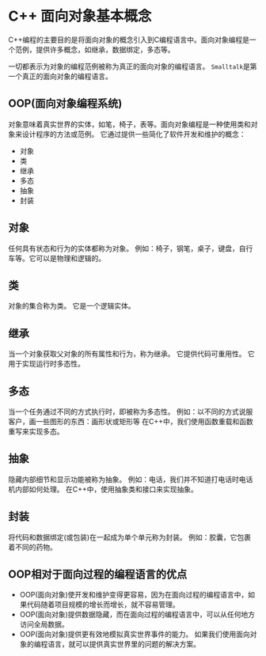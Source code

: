 # C++ 面向对象基本概念

C++编程的主要目的是将面向对象的概念引入到C编程语言中。面向对象编程是一个范例，提供许多概念，如继承，数据绑定，多态等。

一切都表示为对象的编程范例被称为真正的面向对象的编程语言。 `Smalltalk`是第一个真正的面向对象的编程语言。

## OOP(面向对象编程系统)

对象意味着真实世界的实体，如笔，椅子，表等。面向对象编程是一种使用类和对象来设计程序的方法或范例。 它通过提供一些简化了软件开发和维护的概念：

- 对象
- 类
- 继承
- 多态
- 抽象
- 封装

## 对象

任何具有状态和行为的实体都称为对象。 例如：椅子，钢笔，桌子，键盘，自行车等。它可以是物理和逻辑的。

## 类

对象的集合称为类。 它是一个逻辑实体。

## 继承

当一个对象获取父对象的所有属性和行为，称为继承。 它提供代码可重用性。 它用于实现运行时多态性。

## 多态

当一个任务通过不同的方式执行时，即被称为多态性。 例如：以不同的方式说服客户，画一些图形的东西：画形状或矩形等
在C++中，我们使用函数重载和函数重写来实现多态。

## 抽象

隐藏内部细节和显示功能被称为抽象。 例如：电话，我们并不知道打电话时电话机内部如何处理。
在C++中，使用抽象类和接口来实现抽象。

## 封装

将代码和数据绑定(或包装)在一起成为单个单元称为封装。 例如：胶囊，它包裹着不同的药物。

## OOP相对于面向过程的编程语言的优点

- OOP(面向对象)使开发和维护变得更容易，因为在面向过程的编程语言中，如果代码随着项目规模的增长而增长，就不容易管理。
- OOP(面向对象)提供数据隐藏，而在面向过程的编程语言中，可以从任何地方访问全局数据。
- OOP(面向对象)提供更有效地模拟真实世界事件的能力。 如果我们使用面向对象的编程语言，就可以提供真实世界里的问题的解决方案。